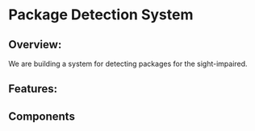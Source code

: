 # Package Detection System

## Overview: 
We are building a system for detecting packages for the sight-impaired. 

## Features:


## Components


